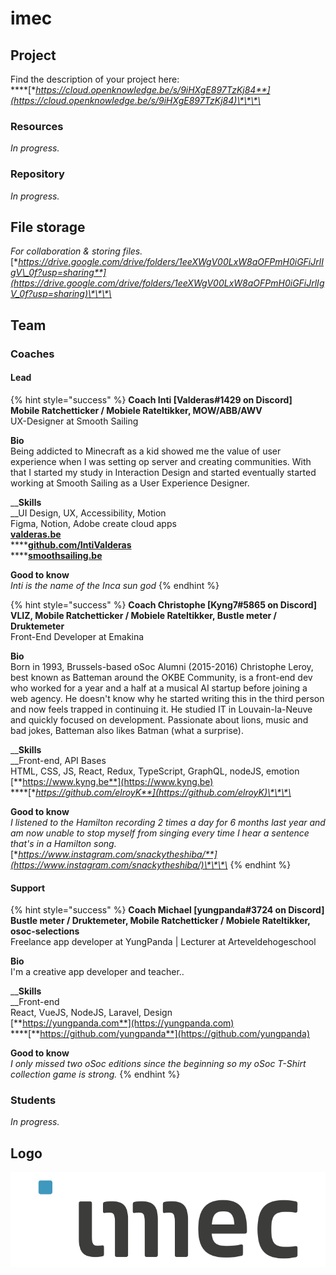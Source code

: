 # imec

## Project

Find the description of your project here:  
****[**https://cloud.openknowledge.be/s/9iHXgE897TzKj84**](https://cloud.openknowledge.be/s/9iHXgE897TzKj84)\*\*\*\*

### Resources

_In progress._

### Repository

_In progress._

## File storage

_For collaboration & storing files._  
[**https://drive.google.com/drive/folders/1eeXWgV00LxW8aOFPmH0iGFiJrlIgV\_0f?usp=sharing**](https://drive.google.com/drive/folders/1eeXWgV00LxW8aOFPmH0iGFiJrlIgV_0f?usp=sharing)\*\*\*\*

## Team

### Coaches

#### Lead

{% hint style="success" %}
**Coach Inti \[Valderas\#1429 on Discord\]  
Mobile Ratchetticker / Mobiele Rateltikker, MOW/ABB/AWV**  
UX-Designer at Smooth Sailing  
  
**Bio**  
Being addicted to Minecraft as a kid showed me the value of user experience when I was setting op server and creating communities. With that I started my study in Interaction Design and started eventually started working at Smooth Sailing as a User Experience Designer.  
  
__**Skills**  
__UI Design, UX, Accessibility, Motion  
Figma, Notion, Adobe create cloud apps  
[**valderas.be**](http://valderas.be)  
****[**github.com/IntiValderas**](https://github.com/IntiValderas)  
****[**smoothsailing.be**](http://smoothsailing.be)  
  
**Good to know**  
_Inti is the name of the Inca sun god_
{% endhint %}

{% hint style="success" %}
**Coach Christophe \[Kyng7\#5865 on Discord\]  
VLIZ, Mobile Ratchetticker / Mobiele Rateltikker, Bustle meter / Druktemeter**  
Front-End Developer at Emakina  
  
**Bio**  
Born in 1993, Brussels-based oSoc Alumni \(2015-2016\) Christophe Leroy, best known as Batteman around the OKBE Community, is a front-end dev who worked for a year and a half at a musical AI startup before joining a web agency. He doesn't know why he started writing this in the third person and now feels trapped in continuing it. He studied IT in Louvain-la-Neuve and quickly focused on development. Passionate about lions, music and bad jokes, Batteman also likes Batman \(what a surprise\).  
  
__**Skills**  
__Front-end, API Bases  
HTML, CSS, JS, React, Redux, TypeScript, GraphQL, nodeJS, emotion  
[**https://www.kyng.be**](https://www.kyng.be)  
****[**https://github.com/elroyK**](https://github.com/elroyK)\*\*\*\*

**Good to know**  
_I listened to the Hamilton recording 2 times a day for 6 months last year and am now unable to stop myself from singing every time I hear a sentence that's in a Hamilton song._  
[**https://www.instagram.com/snackytheshiba/**](https://www.instagram.com/snackytheshiba/)\*\*\*\*
{% endhint %}

#### **Support**

{% hint style="success" %}
**Coach Michael \[yungpanda\#3724 on Discord\]  
Bustle meter / Druktemeter, Mobile Ratchetticker / Mobiele Rateltikker, osoc-selections**  
Freelance app developer at YungPanda \| Lecturer at Arteveldehogeschool  
  
**Bio**  
I'm a creative app developer and teacher..  
  
__**Skills**  
__Front-end  
React, VueJS, NodeJS, Laravel, Design  
[**https://yungpanda.com**](https://yungpanda.com)  
****[**https://github.com/yungpanda**](https://github.com/yungpanda)  
  
**Good to know**  
_I only missed two oSoc editions since the beginning so my oSoc T-Shirt collection game is strong._
{% endhint %}

### Students

_In progress._

## Logo

![Logo imec](../.gitbook/assets/imec-logo.svg)

